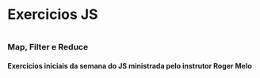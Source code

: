 <h1> Exercicios JS <h1>

<h3> Map, Filter e Reduce</h3>

<h4>Exercicios iniciais da semana do JS ministrada pelo instrutor Roger Melo</h4>
